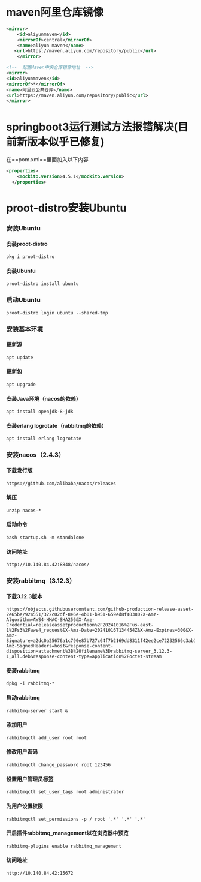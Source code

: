 # maven阿里仓库镜像

```xml
<mirror>
    <id>aliyunmaven</id>
    <mirrorOf>central</mirrorOf>
    <name>aliyun maven</name>
   <url>https://maven.aliyun.com/repository/public</url>
    </mirror>
```

```xml
<!--  配置Maven中央仓库镜像地址  -->
<mirror>
<id>aliyunmaven</id>
<mirrorOf>*</mirrorOf>
<name>阿里云公共仓库</name>
<url>https://maven.aliyun.com/repository/public</url>
</mirror>
```

# springboot3运行测试方法报错解决(目前新版本似乎已修复)

在==pom.xml==里面加入以下内容

```xml
<properties>
    <mockito.version>4.5.1</mockito.version>
  </properties>
```

# proot-distro安装Ubuntu

### 安装Ubuntu

#### 安装proot-distro

```shell
pkg i proot-distro
```

#### 安装Ubuntu

```shell
proot-distro install ubuntu
```

### 启动Ubuntu

```shell
proot-distro login ubuntu --shared-tmp
```

### 安装基本环境

#### 更新源

```shell
apt update
```

#### 更新包

```shell
apt upgrade
```

#### 安装Java环境（nacos的依赖）

```shell
apt install openjdk-8-jdk
```

#### 安装erlang logrotate（rabbitmq的依赖）

```shell
apt install erlang logrotate
```

### 安装nacos（2.4.3）

#### 下载发行版

```shell
https://github.com/alibaba/nacos/releases
```

#### 解压

```shell
unzip nacos-*
```

#### 启动命令

```shell
bash startup.sh -m standalone
```

#### 访问地址

```shell
http://10.140.84.42:8848/nacos/
```

### 安装rabbitmq（3.12.3）

#### 下载3.12.3版本

```shell
https://objects.githubusercontent.com/github-production-release-asset-2e65be/924551/322c02df-8e6e-4b01-b951-659ed8f40380?X-Amz-Algorithm=AWS4-HMAC-SHA256&X-Amz-Credential=releaseassetproduction%2F20241016%2Fus-east-1%2Fs3%2Faws4_request&X-Amz-Date=20241016T134454Z&X-Amz-Expires=300&X-Amz-Signature=a2dc0a25676a1c790e87b727c64f7b2169dd8311f42ee2ce72232566c3ab1acb&X-Amz-SignedHeaders=host&response-content-disposition=attachment%3B%20filename%3Drabbitmq-server_3.12.3-1_all.deb&response-content-type=application%2Foctet-stream
```

#### 安装rabbitmq

```shell
dpkg -i rabbitmq-*
```

#### 启动rabbitmq

```shell
rabbitmq-server start &
```

#### 添加用户

```shell
rabbitmqctl add_user root root
```

#### 修改用户密码

```shell
rabbitmqctl change_password root 123456
```

#### 设置用户管理员标签

```shell
rabbitmqctl set_user_tags root administrator
```

#### 为用户设置权限

```shell
rabbitmqctl set_permissions -p / root '.*' '.*' '.*'
```

#### 开启插件rabbitmq_management以在浏览器中预览

```shell
rabbitmq-plugins enable rabbitmq_management
```

#### 访问地址

```shell
http://10.140.84.42:15672
```
